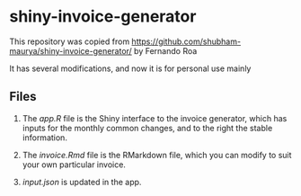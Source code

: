# shiny-invoice-generator

This repository was copied from https://github.com/shubham-maurya/shiny-invoice-generator/
by Fernando Roa

It has several modifications, and now it is for personal use mainly

## Files

1. The *app.R* file is the Shiny interface to the invoice generator, which has inputs for the monthly common changes, and to the right the stable information.

2. The *invoice.Rmd* file is the RMarkdown file, which you can modify to suit your own particular invoice. 

3. *input.json* is updated in the app.

